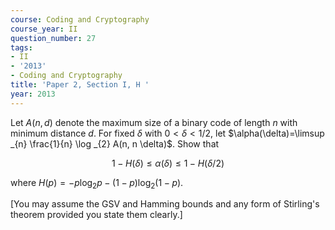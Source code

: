 ```yaml
---
course: Coding and Cryptography
course_year: II
question_number: 27
tags:
- II
- '2013'
- Coding and Cryptography
title: 'Paper 2, Section I, H '
year: 2013
---
```




Let $A(n, d)$ denote the maximum size of a binary code of length $n$ with minimum distance $d$. For fixed $\delta$ with $0<\delta<1 / 2$, let $\alpha(\delta)=\limsup _{n} \frac{1}{n} \log _{2} A(n, n \delta)$. Show that

$$1-H(\delta) \leqslant \alpha(\delta) \leqslant 1-H(\delta / 2)$$

where $H(p)=-p \log _{2} p-(1-p) \log _{2}(1-p)$.

[You may assume the GSV and Hamming bounds and any form of Stirling's theorem provided you state them clearly.]